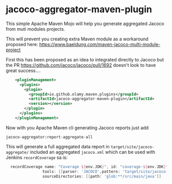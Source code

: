 # jacoco-aggregator-maven-plugin

This simple Apache Maven Mojo will help you generate aggregated Jacoco from muti modules projects.

This will prevent you creating extra Maven module as a workaround proposed here: https://www.baeldung.com/maven-jacoco-multi-module-project

First this has been proposed as an idea to integrated directly to Jacoco but the PR https://github.com/jacoco/jacoco/pull/1692 
doesn't look to have great success....

```xml
    <pluginManagement>
      <plugins>
        <plugin>
          <groupId>io.github.olamy.maven.plugins</groupId>
          <artifactId>jacoco-aggregator-maven-plugin</artifactId>
          <version></version>
        </plugin>
      </plugins>
    </pluginManagement>
```

Now with you Apache Maven cli generating Jacoco reports just add 
```shell
jacoco-aggregator:report-aggregate-all
```

This will generate a full aggregated data report in `target/site/jacoco-aggregate/` included an aggregated `jacoco.xml` which can be used
with Jenkins `recordCoverage` sa is: 

```groovy
  recordCoverage name: "Coverage ${env.JDK}", id: "coverage-${env.JDK}", 
                tools: [[parser: 'JACOCO',pattern: 'target/site/jacoco-aggregate/jacoco.xml']],
                sourceDirectories: [[path: 'glob:**/src/main/java']]
```
